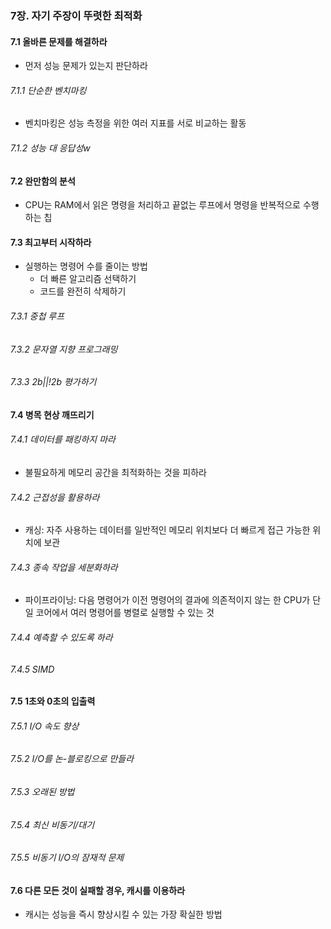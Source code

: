 ### 7장. 자기 주장이 뚜렷한 최적화

#### 7.1 올바른 문제를 해결하라
- 먼저 성능 문제가 있는지 판단하라
###### 7.1.1 단순한 벤치마킹 
- 벤치마킹은 성능 측정을 위한 여러 지표를 서로 비교하는 활동 
###### 7.1.2 성능 대 응답성w

#### 7.2 완만함의 분석
- CPU는 RAM에서 읽은 명령을 처리하고 끝없는 루프에서 명령을 반복적으로 수행하는 칩

#### 7.3 최고부터 시작하라
- 실행하는 명령어 수를 줄이는 방법
  - 더 빠른 알고리즘 선택하기
  - 코드를 완전히 삭제하기 
###### 7.3.1 중첩 루프 
###### 7.3.2 문자열 지향 프로그래밍 
###### 7.3.3 2b||!2b 평가하기

#### 7.4 병목 현상 깨뜨리기
###### 7.4.1 데이터를 패킹하지 마라
- 불필요하게 메모리 공간을 최적화하는 것을 피하라
###### 7.4.2 근접성을 활용하라
- 캐싱: 자주 사용하는 데이터를 일반적인 메모리 위치보다 더 빠르게 접근 가능한 위치에 보관 
###### 7.4.3 종속 작업을 세분화하라
- 파이프라이닝: 다음 명령어가 이전 명령어의 결과에 의존적이지 않는 한 CPU가 단일 코어에서 여러 명령어를 병렬로 실행할 수 있는 것 
###### 7.4.4 예측할 수 있도록 하라 
###### 7.4.5 SIMD

#### 7.5 1초와 0초의 입출력
###### 7.5.1 I/O 속도 향상
###### 7.5.2 I/O를 논-블로킹으로 만들라 
###### 7.5.3 오래된 방법
###### 7.5.4 최신 비동기/대기
###### 7.5.5 비동기 I/O의 잠재적 문제 

#### 7.6 다른 모든 것이 실패할 경우, 캐시를 이용하라 
- 캐시는 성능을 즉시 향상시킬 수 있는 가장 확실한 방법 